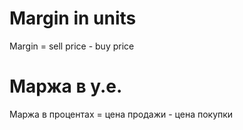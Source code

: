 # Margin in units
Margin = sell price - buy price

# Маржа в у.е.
Маржа в процентах = цена продажи - цена покупки
